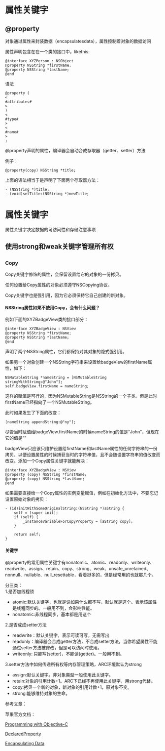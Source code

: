 # 属性关键字

## **@property**

对象通过属性来封装数据（encapsulatesdata），属性控制着对象的数据访问

属性声明包含在在一个类的接口中，likethis:

```
@interface XYZPerson : NSObject
@property NSString *firstName;
@property NSString *lastName;
@end
```

语法

```
@property (
<
#attributes#
>
) 
<
#type#
>
<
#name#
>
;
```

@property声明的属性，编译器会自动合成存取器（getter、setter）方法

例子：

```
@property(copy) NSString *title;
```

上面的语法相当于是声明了下面两个存取器方法：

```
- (NSString *)title;
- (void)setTitle:(NSString *)newTitle;
```

# 属性关键字

属性关键字决定数据的可访问性和存储注意事项

## 使用strong和weak关键字管理所有权

## 

### **Copy**

Copy关键字修饰的属性，会保留设置给它的对象的一份拷贝。

任何设置给Copy属性的对象必须遵守NSCopying协议。

Copy关键字也是强引用，因为它必须保持它自己创建的新对象。

#### **NSString属性如果不使用Copy，会有什么问题？**

例如下面的XYZBadgeView类的接口部分：

```
@interface XYZBadgeView : NSView
@property NSString *firstName;
@property NSString *lastName;
@end
```

声明了两个NSString属性，它们都保持对其对象的隐式强引用。

如果另一个对象创建一个NSString字符串来设置给badgeView的firstName属性，如下：

```
NSMutableString *nameString = [NSMutableString stringWithString:@"John"];
self.badgeView.firstName = nameString;
```

这样的赋值是可行的，因为NSMutableString是NSString的一个子类。但是此时firstName已经指向了一个NSMutableString。

此时如果发生了下面的改变：

```
[nameString appendString:@"ny"];
```

尽管当时赋值给badgeView.firstName的时候nameString的值是“John”，但现在它的值是“”

badgeView只应该只维护设置给firstName和lastName属性的任何字符串的一份拷贝，以便设置属性的时候捕获当时的字符串值，且不会随设置字符串的值改变而改变。添加一个Copy属性关键字就能解决：

```
@interface XYZBadgeView : NSView
@property (copy) NSString *firstName;
@property (copy) NSString *lastName;
@end
```

如果需要直接给一个Copy属性的实例变量赋值，例如在初始化方法中，不要忘记设置原始对象的拷贝：

```
- (id)initWithSomeOriginalString:(NSString *)aString {
    self = [super init];
    if (self) {
        _instanceVariableForCopyProperty = [aString copy];
    }

    return self;
}
```

#### 关键字

@property的常用属性关键字有nonatomic、atomic、readonly、writeonly、readwrite、assign、retain、copy、strong、weak、unsafe\_unretained、nonnull、nullable、null\_resettable，看着挺多的，但是经常用的也就那几个。

分三类：  
1.是否加线程锁

* atomic:默认关键字，也就是说如果什么都不写，默认就是这个。表示该属性是线程同步的。一般用不到，会影响性能。
* nonatomic:非线程同步，基本都是用这个

2.是否成成setter方法

* readwrite：默认关键字，表示可读可写，无需写出
* readonly：编译器会合成getter方法，不合成setter方法，当你希望属性不能通过setter方法被修改，但是可以访问时使用。
* writeonly: 只能写\(setter\)，不能读\(getter\)。一般用不到。

3.setter方法中如何传递所有权等内存管理策略，ARC环境默认为strong

* assign:默认关键字。非对象类型一般使用此关键字。
* retain:对象的引用计数+1。ARC下已经不再使用此关键字，用strong代替。
* copy:拷贝一个新的对象，新对象的引用计数+1，原对象不变。
* strong:能够维持对象的生命。

参考文章：

苹果官方文档：

[Programming with Objective-C](https://developer.apple.com/library/content/documentation/Cocoa/Conceptual/ProgrammingWithObjectiveC/Introduction/Introduction.html#//apple_ref/doc/uid/TP40011210-CH1-SW1)

[DeclaredProperty](https://developer.apple.com/library/content/documentation/General/Conceptual/DevPedia-CocoaCore/DeclaredProperty.html)

[Encapsulating Data](https://developer.apple.com/library/content/documentation/Cocoa/Conceptual/ProgrammingWithObjectiveC/EncapsulatingData/EncapsulatingData.html#//apple_ref/doc/uid/TP40011210-CH5-SW2)

